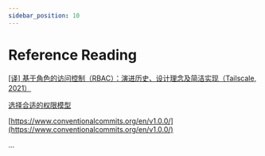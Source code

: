 ```yaml
---
sidebar_position: 10
---
```


# Reference Reading

[[译] 基于角色的访问控制（RBAC）：演进历史、设计理念及简洁实现（Tailscale, 2021）](https://arthurchiao.art/blog/rbac-as-it-meant-to-be-zh/#21-rbac%E5%9F%BA%E4%BA%8E%E8%A7%92%E8%89%B2%E7%9A%84%E8%AE%BF%E9%97%AE%E6%8E%A7%E5%88%B6)

[选择合适的权限模型](https://docs.authing.cn/v2/guides/access-control/choose-the-right-access-control-model.html)

[https://www.conventionalcommits.org/en/v1.0.0/](https://www.conventionalcommits.org/en/v1.0.0/)

...
